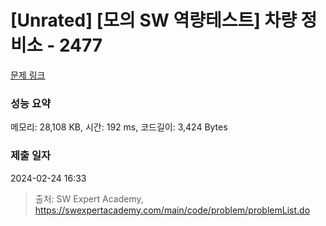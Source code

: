 # [Unrated] [모의 SW 역량테스트] 차량 정비소 - 2477 

[문제 링크](https://swexpertacademy.com/main/code/problem/problemDetail.do?contestProbId=AV6c6bgaIuoDFAXy) 

### 성능 요약

메모리: 28,108 KB, 시간: 192 ms, 코드길이: 3,424 Bytes

### 제출 일자

2024-02-24 16:33



> 출처: SW Expert Academy, https://swexpertacademy.com/main/code/problem/problemList.do